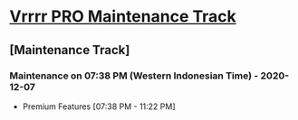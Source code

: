 # [Vrrrr PRO Maintenance Track](https://discord.com/oauth2/authorize?client_id=783645516499255316&scope=bot&permissions=2147483647)

## [Maintenance Track]


### Maintenance on 07:38 PM (Western Indonesian Time) - 2020-12-07

- Premium Features [07:38 PM  - 11:22 PM]
